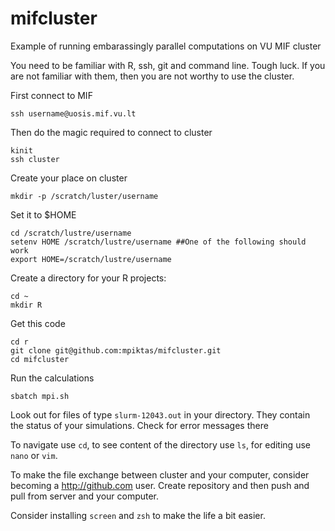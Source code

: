 mifcluster
==========

Example of running embarassingly parallel computations on VU MIF cluster

You need to be familiar with R, ssh, git and command line. Tough luck. If you are not familiar with them, 
then you are not worthy to use the cluster.

First connect to MIF

    ssh username@uosis.mif.vu.lt

Then do the magic required to connect to cluster

    kinit
    ssh cluster

Create your place on cluster

    mkdir -p /scratch/luster/username
    
Set it to $HOME

    cd /scratch/lustre/username
    setenv HOME /scratch/lustre/username ##One of the following should work
    export HOME=/scratch/lustre/username 

Create a directory for your R projects:

    cd ~
    mkdir R

Get this code

    cd r
    git clone git@github.com:mpiktas/mifcluster.git
    cd mifcluster
    
Run the calculations

    sbatch mpi.sh
    
Look out for files of type ```slurm-12043.out``` in your directory. They contain the status of your simulations. Check for error messages there
  
To navigate use ```cd```, to see content of the directory use ```ls```, for editing use ```nano``` or ```vim```.

To make the file exchange between cluster and your computer, consider becoming a http://github.com user. Create repository and then push and pull from server and your computer.

Consider installing ```screen``` and ```zsh``` to make the life a bit easier.

